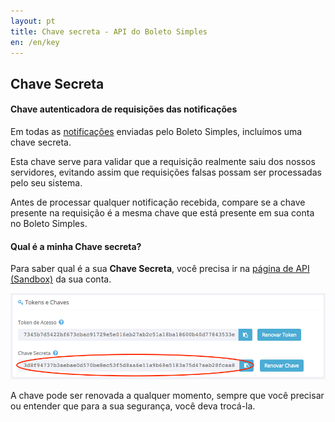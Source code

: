 ```yaml
---
layout: pt
title: Chave secreta - API do Boleto Simples
en: /en/key
---
```


## Chave Secreta

#### Chave autenticadora de requisições das notificações

Em todas as [notificações](/notifications) enviadas pelo Boleto Simples,
incluímos uma chave secreta.

Esta chave serve para validar que a requisição realmente saiu dos nossos servidores,
evitando assim que requisições falsas possam ser processadas pelo seu sistema.

Antes de processar qualquer notificação recebida,
compare se a chave presente na requisição é a mesma chave que está presente em sua conta no Boleto Simples.

#### Qual é a minha Chave secreta?

Para saber qual é a sua **Chave Secreta**,
você precisa ir na [página de API (Sandbox)](https://sandbox.boletosimples.com.br/conta/api) da sua conta.

![](/img/api-secret-key.png)

A chave pode ser renovada a qualquer momento,
sempre que você precisar ou entender que para a sua segurança,
você deva trocá-la.